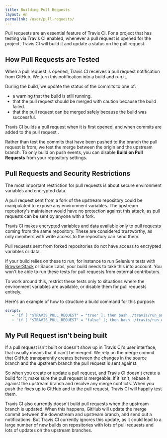 ```yaml
---
title: Building Pull Requests
layout: en
permalink: /user/pull-requests/
---
```

Pull requests are an essential feature of Travis CI. For a project that has
testing via Travis CI enabled, whenever a pull request is opened for the
project, Travis CI will build it and update a status on the pull request.

## How Pull Requests are Tested

When a pull request is opened, Travis CI receives a pull request notification
from GitHub. We turn this notification into a build and run it.

During the build, we update the status of the commits to one of:

* a warning that the build is still running.
* that the pull request should be merged with caution because the build failed.
* that the pull request can be merged safely because the build was successful.

Travis CI builds a pull request when it is first opened, and when commits are
added to the pull request .

Rather than test the commits that have been pushed to the branch the pull request 
is from, we test the merge between the origin and the upstream branch. To only
build on push events, you can disable **Build on Pull Requests** from your
repository settings.


## Pull Requests and Security Restrictions

The most important restriction for pull requests is about secure environment
variables and encrypted data.

A pull request sent from a fork of the upstream repository could be manipulated
to expose any environment variables. The upstream repository's maintainer would
have no protection against this attack, as pull requests can be sent by anyone
with a fork.

Travis CI makes encrypted variables and data available only to pull requests coming from the same repository. These are considered trustworthy, as only members with write access to the repository can send them.

Pull requests sent from forked repositories do not have access to encrypted variables or data.

If your build relies on these to run, for instance to run Selenium tests with
[BrowserStack](https://www.browserstack.com) or Sauce Labs, your build needs to take this into account. You won't be able to run
these tests for pull requests from external contributors.

To work around this, restrict these tests only to situations where the
environment variables are available, or disable them for pull requests entirely.

Here's an example of how to structure a build command for this purpose:

```yaml
script:
   - 'if [ "$TRAVIS_PULL_REQUEST" = "true" ]; then bash ./travis/run_on_pull_requests; fi'
   - 'if [ "$TRAVIS_PULL_REQUEST" = "false" ]; then bash ./travis/run_on_non_pull_requests; fi'
```

## My Pull Request isn't being built

If a pull request isn't built or doesn't show up in Travis CI's user interface,
that usually means that it can't be merged. We rely on the merge commit that
GitHub transparently creates between the changes in the source branch and the
upstream branch the pull request is sent against.

So when you create or update a pull request, and Travis CI doesn't create a
build for it, make sure the pull request is mergeable. If it isn't, rebase it
against the upstream branch and resolve any merge conflicts. When you push the
fixes up to GitHub and to the pull request, Travis CI will happily test them.

Travis CI also currently doesn't build pull requests when the upstream branch is
updated. When this happens, GitHub will update the merge commit between the
downstream and upstream branch, and send out a notifications. But Travis CI
currently ignores this update, as it could lead to a large number of new builds
on repositories with lots of pull requests and lots of updates on the upstream
branches.
